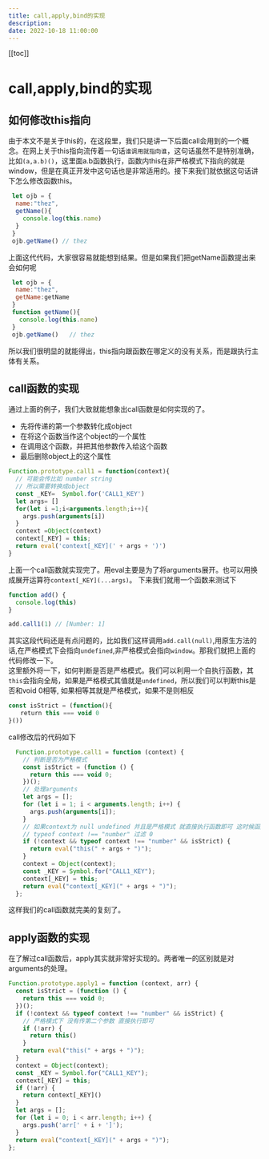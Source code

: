 ```yaml
---
title: call,apply,bind的实现
description:
date: 2022-10-18 11:00:00
---
```


[[toc]]

# call,apply,bind的实现

## 如何修改this指向
由于本文不是关于this的，在这段里，我们只是讲一下后面call会用到的一个概念。在网上关于this指向流传着一句话`谁调用就指向谁`，这句话虽然不是特别准确，比如`(a,a.b)()`，这里面a.b函数执行，函数内this在非严格模式下指向的就是window，但是在真正开发中这句话也是非常适用的。接下来我们就依据这句话讲下怎么修改函数this。
```js
 let ojb = {
  name:"thez",
  getName(){
    console.log(this.name)
  }
 }
 ojb.getName() // thez
```
上面这代代码，大家很容易就能想到结果。但是如果我们把getName函数提出来会如何呢
```js
 let ojb = {
  name:"thez",
  getName:getName
 }
 function getName(){
   console.log(this.name)
 }
 ojb.getName()   // thez
```
所以我们很明显的就能得出，this指向跟函数在哪定义的没有关系，而是跟执行主体有关系。

## call函数的实现
通过上面的例子，我们大致就能想象出call函数是如何实现的了。
- 先将传递的第一个参数转化成object
- 在将这个函数当作这个object的一个属性
- 在调用这个函数，并把其他参数传入给这个函数
- 最后删除object上的这个属性

```js
Function.prototype.call1 = function(context){
  // 可能会传比如 number string 
  // 所以需要转换成object
  const _KEY=  Symbol.for('CALL1_KEY')
  let args= []
  for(let i =1;i<arguments.length;i++){
    args.push(arguments[i])
  }
  context =Object(context)
  context[_KEY] = this;
  return eval('context[_KEY](' + args + ')')
}
```
上面一个call函数就实现完了。用eval主要是为了将arguments展开。也可以用换成展开运算符`context[_KEY](...args)`。
下来我们就用一个函数来测试下 
```js
function add() {
  console.log(this)
}

add.call1(1) // [Number: 1]
```

其实这段代码还是有点问题的，比如我们这样调用`add.call(null)`,用原生方法的话,在严格模式下会指向`undefined`,非严格模式会指向`window`。那我们就把上面的代码修改一下。</br>
这里额外将一下，如何判断是否是严格模式。我们可以利用一个自执行函数，其`this`会指向全局，如果是严格模式其值就是`undefined`，所以我们可以判断this是否和void 0相等, 如果相等其就是严格模式，如果不是则相反
```js
const isStrict = (function(){
　　return this === void 0
}())
```
call修改后的代码如下
```js
  Function.prototype.call1 = function (context) {
    // 判断是否为严格模式
    const isStrict = (function () {
      return this === void 0;
    })();
    // 处理arguments
    let args = [];
    for (let i = 1; i < arguments.length; i++) {
      args.push(arguments[i]);
    }
    // 如果context为 null undefined 并且是严格模式 就直接执行函数即可 这时候函数内的this就是undefined
    // typeof context !== "number" 过滤 0
    if (!context && typeof context !== "number" && isStrict) {
      return eval("this(" + args + ")");
    }
    context = Object(context);
    const _KEY = Symbol.for("CALL1_KEY");
    context[_KEY] = this;
    return eval("context[_KEY](" + args + ")");
  };
```

这样我们的call函数就完美的复刻了。


## apply函数的实现
在了解过call函数后，apply其实就非常好实现的。两者唯一的区别就是对arguments的处理。
```js
Function.prototype.apply1 = function (context, arr) {
  const isStrict = (function () {
    return this === void 0;
  })();
  if (!context && typeof context !== "number" && isStrict) {
    // 严格模式下 没有传第二个参数 直接执行即可
    if (!arr) {
      return this()
    }
    return eval("this(" + args + ")");
  }
  context = Object(context);
  const _KEY = Symbol.for("CALL1_KEY");
  context[_KEY] = this;
  if (!arr) {
    return context[_KEY]()
  }
  let args = [];
  for (let i = 0; i < arr.length; i++) {
    args.push('arr[' + i + ']');
  }
  return eval("context[_KEY](" + args + ")");
};
```